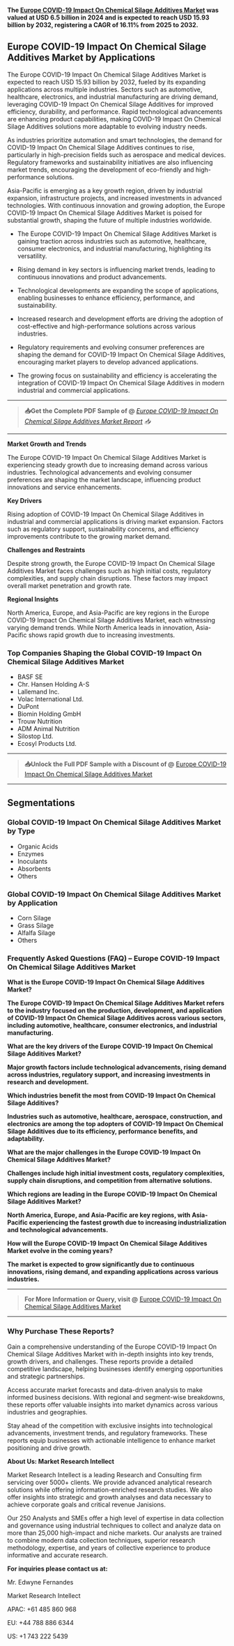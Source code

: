 <p><strong>The <a href="https://www.marketresearchintellect.com/download-sample/?rid=903578&amp;utm_source=Pulse-April-Europe&amp;utm_medium=852">Europe COVID-19 Impact On Chemical Silage Additives Market</a> was valued at USD 6.5 billion in 2024 and is expected to reach USD 15.93 billion by 2032, registering a CAGR of 16.11% from 2025 to 2032.</strong></p><h2>Europe COVID-19 Impact On Chemical Silage Additives Market by Applications&nbsp;</h2><p><p>The Europe COVID-19 Impact On Chemical Silage Additives Market is expected to reach USD 15.93 billion by 2032, fueled by its expanding applications across multiple industries. Sectors such as automotive, healthcare, electronics, and industrial manufacturing are driving demand, leveraging COVID-19 Impact On Chemical Silage Additives for improved efficiency, durability, and performance. Rapid technological advancements are enhancing product capabilities, making COVID-19 Impact On Chemical Silage Additives solutions more adaptable to evolving industry needs.</p><p>As industries prioritize automation and smart technologies, the demand for COVID-19 Impact On Chemical Silage Additives continues to rise, particularly in high-precision fields such as aerospace and medical devices. Regulatory frameworks and sustainability initiatives are also influencing market trends, encouraging the development of eco-friendly and high-performance solutions.</p><p>Asia-Pacific is emerging as a key growth region, driven by industrial expansion, infrastructure projects, and increased investments in advanced technologies. With continuous innovation and growing adoption, the Europe COVID-19 Impact On Chemical Silage Additives Market is poised for substantial growth, shaping the future of multiple industries worldwide.</p></p><ul><li><p>The Europe COVID-19 Impact On Chemical Silage Additives Market is gaining traction across industries such as automotive, healthcare, consumer electronics, and industrial manufacturing, highlighting its versatility.</p></li><li><p>Rising demand in key sectors is influencing market trends, leading to continuous innovations and product advancements.</p></li><li><p>Technological developments are expanding the scope of applications, enabling businesses to enhance efficiency, performance, and sustainability.</p></li><li><p>Increased research and development efforts are driving the adoption of cost-effective and high-performance solutions across various industries.</p></li><li><p>Regulatory requirements and evolving consumer preferences are shaping the demand for COVID-19 Impact On Chemical Silage Additives, encouraging market players to develop advanced applications.</p></li><li><p>The growing focus on sustainability and efficiency is accelerating the integration of COVID-19 Impact On Chemical Silage Additives in modern industrial and commercial applications.</p></li></ul><hr /><blockquote><p><strong><span class="font-[700]">📥Get the Complete PDF Sample of @ </span></strong><em><span class="font-[700]"><a href="https://www.marketresearchintellect.com/download-sample/?rid=903578&amp;utm_source=Pulse-April-Europe&amp;utm_medium=852" target="_blank" data-tracking-control-name="article-ssr-frontend-pulse_little-text-block" data-tracking-will-navigate="" data-test-link="">Europe COVID-19 Impact On Chemical Silage Additives Market Report</a>&nbsp;📥</span></em></p></blockquote><hr /><p class="" data-start="77" data-end="360"><strong data-start="77" data-end="105">Market Growth and Trends</strong></p><p class="" data-start="77" data-end="360">The Europe COVID-19 Impact On Chemical Silage Additives Market is experiencing steady growth due to increasing demand across various industries. Technological advancements and evolving consumer preferences are shaping the market landscape, influencing product innovations and service enhancements.</p><p class="" data-start="362" data-end="606"><strong data-start="362" data-end="377">Key Drivers</strong></p><p class="" data-start="362" data-end="606">Rising adoption of COVID-19 Impact On Chemical Silage Additives in industrial and commercial applications is driving market expansion. Factors such as regulatory support, sustainability concerns, and efficiency improvements contribute to the growing market demand.</p><p class="" data-start="608" data-end="849"><strong data-start="608" data-end="637">Challenges and Restraints</strong></p><p class="" data-start="608" data-end="849">Despite strong growth, the Europe COVID-19 Impact On Chemical Silage Additives Market faces challenges such as high initial costs, regulatory complexities, and supply chain disruptions. These factors may impact overall market penetration and growth rate.</p><p class="" data-start="851" data-end="1095"><strong data-start="851" data-end="872">Regional Insights</strong></p><p class="" data-start="851" data-end="1095">North America, Europe, and Asia-Pacific are key regions in the Europe COVID-19 Impact On Chemical Silage Additives Market, each witnessing varying demand trends. While North America leads in innovation, Asia-Pacific shows rapid growth due to increasing investments.</p><p><h3>Top Companies Shaping the Global COVID-19 Impact On Chemical Silage Additives Market </h3><ul><li>BASF SE</li><li>Chr. Hansen Holding A-S</li><li>Lallemand Inc.</li><li>Volac International Ltd.</li><li>DuPont</li><li>Biomin Holding GmbH</li><li>Trouw Nutrition</li><li>ADM Animal Nutrition</li><li>Silostop Ltd.</li><li>Ecosyl Products Ltd.</li></ul></p><hr /><blockquote><p><strong>📥Unlock the Full PDF Sample with a Discount of @</strong> <a href="https://www.marketresearchintellect.com/ask-for-discount/?rid=903578&amp;utm_source=Pulse-April-Europe&amp;utm_medium=852">Europe COVID-19 Impact On Chemical Silage Additives Market</a></p></blockquote><hr /><p><h2>Segmentations</h2><h3>Global COVID-19 Impact On Chemical Silage Additives Market by Type</h3><ul><li>Organic Acids</li><li>Enzymes</li><li>Inoculants</li><li>Absorbents</li><li>Others</li></ul><h3>Global COVID-19 Impact On Chemical Silage Additives Market by Application</h3><ul><li>Corn Silage</li><li>Grass Silage</li><li>Alfalfa Silage</li><li>Others</li></ul></p><h3><strong>Frequently Asked Questions (FAQ) &ndash; Europe COVID-19 Impact On Chemical Silage Additives Market</strong></h3><p><strong>What is the Europe COVID-19 Impact On Chemical Silage Additives Market?</strong></p><p><strong>The Europe COVID-19 Impact On Chemical Silage Additives Market refers to the industry focused on the production, development, and application of COVID-19 Impact On Chemical Silage Additives across various sectors, including automotive, healthcare, consumer electronics, and industrial manufacturing.</strong></p><p><strong>What are the key drivers of the Europe COVID-19 Impact On Chemical Silage Additives Market?</strong></p><p><strong>Major growth factors include technological advancements, rising demand across industries, regulatory support, and increasing investments in research and development.</strong></p><p><strong>Which industries benefit the most from COVID-19 Impact On Chemical Silage Additives?</strong></p><p><strong>Industries such as automotive, healthcare, aerospace, construction, and electronics are among the top adopters of COVID-19 Impact On Chemical Silage Additives due to its efficiency, performance benefits, and adaptability.</strong></p><p><strong>What are the major challenges in the Europe COVID-19 Impact On Chemical Silage Additives Market?</strong></p><p><strong>Challenges include high initial investment costs, regulatory complexities, supply chain disruptions, and competition from alternative solutions.</strong></p><p><strong>Which regions are leading in the Europe COVID-19 Impact On Chemical Silage Additives Market?</strong></p><p><strong>North America, Europe, and Asia-Pacific are key regions, with Asia-Pacific experiencing the fastest growth due to increasing industrialization and technological advancements.</strong></p><p><strong>How will the Europe COVID-19 Impact On Chemical Silage Additives Market evolve in the coming years?</strong></p><p><strong>The market is expected to grow significantly due to continuous innovations, rising demand, and expanding applications across various industries.</strong></p><hr /><blockquote><p><span class="font-[700]"><strong>For More Information or Query, visit&nbsp;@</strong>&nbsp;</span><span class="font-[700]"><a href="https://www.marketresearchintellect.com/product/global-covid-19-impact-on-chemical-silage-additives-market/?utm_source=Linkedin&utm_medium=852" target="_blank" data-tracking-control-name="article-ssr-frontend-pulse_little-text-block" data-tracking-will-navigate="" data-test-link="">Europe COVID-19 Impact On Chemical Silage Additives Market</a></span></p></blockquote><hr /><h3><strong data-start="0" data-end="31">Why Purchase These Reports?</strong></h3><p class="" data-start="35" data-end="297">Gain a comprehensive understanding of the Europe COVID-19 Impact On Chemical Silage Additives Market with in-depth insights into key trends, growth drivers, and challenges. These reports provide a detailed competitive landscape, helping businesses identify emerging opportunities and strategic partnerships.</p><p class="" data-start="299" data-end="540">Access accurate market forecasts and data-driven analysis to make informed business decisions. With regional and segment-wise breakdowns, these reports offer valuable insights into market dynamics across various industries and geographies.</p><p class="" data-start="542" data-end="784">Stay ahead of the competition with exclusive insights into technological advancements, investment trends, and regulatory frameworks. These reports equip businesses with actionable intelligence to enhance market positioning and drive growth.</p><p><strong><span class="font-[700]">About Us: Market Research Intellect</span></strong></p><p><span class="">Market Research Intellect is a leading Research and Consulting firm servicing over 5000+ clients. We provide advanced analytical research solutions while offering information-enriched research studies.&nbsp;</span>We also offer insights into strategic and growth analyses and data necessary to achieve corporate goals and critical revenue Janisions.</p><p><span class="">Our 250 Analysts and SMEs offer a high level of expertise in data collection and governance using industrial techniques to collect and analyze data on more than 25,000 high-impact and niche markets. Our analysts are trained to combine modern data collection techniques, superior research methodology, expertise, and years of collective experience to produce informative and accurate research.</span></p><p><strong>For inquiries please contact us at:</strong></p><p>Mr. Edwyne Fernandes</p><p>Market Research Intellect</p><p>APAC: +61 485 860 968</p><p>EU: +44 788 886 6344</p><p>US: +1 743 222 5439</p>